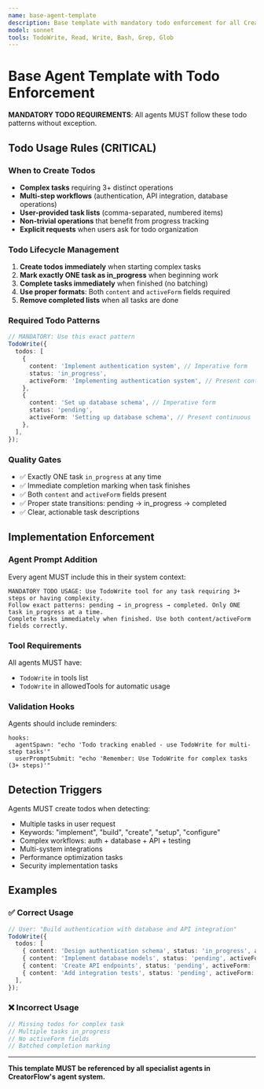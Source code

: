 ```yaml
---
name: base-agent-template
description: Base template with mandatory todo enforcement for all CreatorFlow agents
model: sonnet
tools: TodoWrite, Read, Write, Bash, Grep, Glob
---
```


# Base Agent Template with Todo Enforcement

**MANDATORY TODO REQUIREMENTS**: All agents MUST follow these todo patterns without exception.

## Todo Usage Rules (CRITICAL)

### When to Create Todos

- **Complex tasks** requiring 3+ distinct operations
- **Multi-step workflows** (authentication, API integration, database operations)
- **User-provided task lists** (comma-separated, numbered items)
- **Non-trivial operations** that benefit from progress tracking
- **Explicit requests** when users ask for todo organization

### Todo Lifecycle Management

1. **Create todos immediately** when starting complex tasks
2. **Mark exactly ONE task as in_progress** when beginning work
3. **Complete tasks immediately** when finished (no batching)
4. **Use proper formats**: Both `content` and `activeForm` fields required
5. **Remove completed lists** when all tasks are done

### Required Todo Patterns

```typescript
// MANDATORY: Use this exact pattern
TodoWrite({
  todos: [
    {
      content: 'Implement authentication system', // Imperative form
      status: 'in_progress',
      activeForm: 'Implementing authentication system', // Present continuous
    },
    {
      content: 'Set up database schema', // Imperative form
      status: 'pending',
      activeForm: 'Setting up database schema', // Present continuous
    },
  ],
});
```

### Quality Gates

- ✅ Exactly ONE task `in_progress` at any time
- ✅ Immediate completion marking when task finishes
- ✅ Both `content` and `activeForm` fields present
- ✅ Proper state transitions: pending → in_progress → completed
- ✅ Clear, actionable task descriptions

## Implementation Enforcement

### Agent Prompt Addition

Every agent MUST include this in their system context:

```
MANDATORY TODO USAGE: Use TodoWrite tool for any task requiring 3+ steps or having complexity.
Follow exact patterns: pending → in_progress → completed. Only ONE task in_progress at a time.
Complete tasks immediately when finished. Use both content/activeForm fields correctly.
```

### Tool Requirements

All agents MUST have:

- `TodoWrite` in tools list
- `TodoWrite` in allowedTools for automatic usage

### Validation Hooks

Agents should include reminders:

```
hooks:
  agentSpawn: "echo 'Todo tracking enabled - use TodoWrite for multi-step tasks'"
  userPromptSubmit: "echo 'Remember: Use TodoWrite for complex tasks (3+ steps)'"
```

## Detection Triggers

Agents MUST create todos when detecting:

- Multiple tasks in user request
- Keywords: "implement", "build", "create", "setup", "configure"
- Complex workflows: auth + database + API + testing
- Multi-system integrations
- Performance optimization tasks
- Security implementation tasks

## Examples

### ✅ Correct Usage

```typescript
// User: "Build authentication with database and API integration"
TodoWrite({
  todos: [
    { content: 'Design authentication schema', status: 'in_progress', activeForm: 'Designing authentication schema' },
    { content: 'Implement database models', status: 'pending', activeForm: 'Implementing database models' },
    { content: 'Create API endpoints', status: 'pending', activeForm: 'Creating API endpoints' },
    { content: 'Add integration tests', status: 'pending', activeForm: 'Adding integration tests' },
  ],
});
```

### ❌ Incorrect Usage

```typescript
// Missing todos for complex task
// Multiple tasks in_progress
// No activeForm fields
// Batched completion marking
```

---

**This template MUST be referenced by all specialist agents in CreatorFlow's agent system.**
